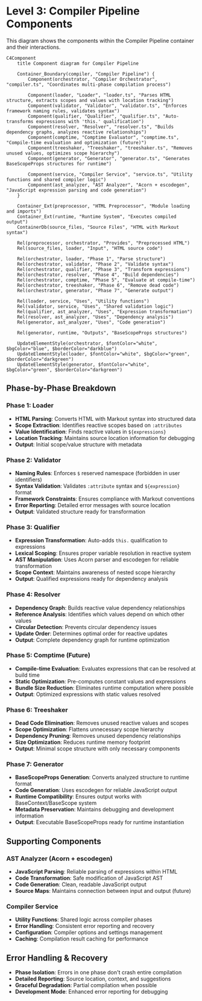 # Level 3: Compiler Pipeline Components

This diagram shows the components within the Compiler Pipeline container and their interactions.

```mermaid
C4Component
    title Component diagram for Compiler Pipeline

    Container_Boundary(compiler, "Compiler Pipeline") {
        Component(orchestrator, "Compiler Orchestrator", "compiler.ts", "Coordinates multi-phase compilation process")
        
        Component(loader, "Loader", "loader.ts", "Parses HTML structure, extracts scopes and values with location tracking")
        Component(validator, "Validator", "validator.ts", "Enforces framework naming rules, validates syntax")
        Component(qualifier, "Qualifier", "qualifier.ts", "Auto-transforms expressions with 'this.' qualification")
        Component(resolver, "Resolver", "resolver.ts", "Builds dependency graphs, analyzes reactive relationships")
        Component(comptime, "Comptime Evaluator", "comptime.ts", "Compile-time evaluation and optimization (future)")
        Component(treeshaker, "Treeshaker", "treeshaker.ts", "Removes unused values, optimizes scope hierarchy")
        Component(generator, "Generator", "generator.ts", "Generates BaseScopeProps structures for runtime")
        
        Component(service, "Compiler Service", "service.ts", "Utility functions and shared compiler logic")
        Component(ast_analyzer, "AST Analyzer", "Acorn + escodegen", "JavaScript expression parsing and code generation")
    }

    Container_Ext(preprocessor, "HTML Preprocessor", "Module loading and imports")
    Container_Ext(runtime, "Runtime System", "Executes compiled output")
    ContainerDb(source_files, "Source Files", "HTML with Markout syntax")

    Rel(preprocessor, orchestrator, "Provides", "Preprocessed HTML")
    Rel(source_files, loader, "Input", "HTML source code")
    
    Rel(orchestrator, loader, "Phase 1", "Parse structure")
    Rel(orchestrator, validator, "Phase 2", "Validate syntax")
    Rel(orchestrator, qualifier, "Phase 3", "Transform expressions")
    Rel(orchestrator, resolver, "Phase 4", "Build dependencies")
    Rel(orchestrator, comptime, "Phase 5", "Evaluate at compile-time")
    Rel(orchestrator, treeshaker, "Phase 6", "Remove dead code")
    Rel(orchestrator, generator, "Phase 7", "Generate output")
    
    Rel(loader, service, "Uses", "Utility functions")
    Rel(validator, service, "Uses", "Shared validation logic")
    Rel(qualifier, ast_analyzer, "Uses", "Expression transformation")
    Rel(resolver, ast_analyzer, "Uses", "Dependency analysis")
    Rel(generator, ast_analyzer, "Uses", "Code generation")
    
    Rel(generator, runtime, "Outputs", "BaseScopeProps structures")

    UpdateElementStyle(orchestrator, $fontColor="white", $bgColor="blue", $borderColor="darkblue")
    UpdateElementStyle(loader, $fontColor="white", $bgColor="green", $borderColor="darkgreen")
    UpdateElementStyle(generator, $fontColor="white", $bgColor="green", $borderColor="darkgreen")
```

## Phase-by-Phase Breakdown

### Phase 1: Loader
- **HTML Parsing**: Converts HTML with Markout syntax into structured data
- **Scope Extraction**: Identifies reactive scopes based on `:attributes`
- **Value Identification**: Finds reactive values in `${expressions}`
- **Location Tracking**: Maintains source location information for debugging
- **Output**: Initial scope/value structure with metadata

### Phase 2: Validator  
- **Naming Rules**: Enforces `$` reserved namespace (forbidden in user identifiers)
- **Syntax Validation**: Validates `:attribute` syntax and `${expression}` format
- **Framework Constraints**: Ensures compliance with Markout conventions
- **Error Reporting**: Detailed error messages with source location
- **Output**: Validated structure ready for transformation

### Phase 3: Qualifier
- **Expression Transformation**: Auto-adds `this.` qualification to expressions
- **Lexical Scoping**: Ensures proper variable resolution in reactive system
- **AST Manipulation**: Uses Acorn parser and escodegen for reliable transformation
- **Scope Context**: Maintains awareness of nested scope hierarchy
- **Output**: Qualified expressions ready for dependency analysis

### Phase 4: Resolver
- **Dependency Graph**: Builds reactive value dependency relationships
- **Reference Analysis**: Identifies which values depend on which other values  
- **Circular Detection**: Prevents circular dependency issues
- **Update Order**: Determines optimal order for reactive updates
- **Output**: Complete dependency graph for runtime optimization

### Phase 5: Comptime (Future)
- **Compile-time Evaluation**: Evaluates expressions that can be resolved at build time
- **Static Optimization**: Pre-computes constant values and expressions
- **Bundle Size Reduction**: Eliminates runtime computation where possible
- **Output**: Optimized expressions with static values resolved

### Phase 6: Treeshaker
- **Dead Code Elimination**: Removes unused reactive values and scopes
- **Scope Optimization**: Flattens unnecessary scope hierarchy
- **Dependency Pruning**: Removes unused dependency relationships
- **Size Optimization**: Reduces runtime memory footprint
- **Output**: Minimal scope structure with only necessary components

### Phase 7: Generator
- **BaseScopeProps Generation**: Converts analyzed structure to runtime format
- **Code Generation**: Uses escodegen for reliable JavaScript output
- **Runtime Compatibility**: Ensures output works with BaseContext/BaseScope system
- **Metadata Preservation**: Maintains debugging and development information
- **Output**: Executable BaseScopeProps ready for runtime instantiation

## Supporting Components

### AST Analyzer (Acorn + escodegen)
- **JavaScript Parsing**: Reliable parsing of expressions within HTML
- **Code Transformation**: Safe modification of JavaScript AST
- **Code Generation**: Clean, readable JavaScript output
- **Source Maps**: Maintains connection between input and output (future)

### Compiler Service
- **Utility Functions**: Shared logic across compiler phases
- **Error Handling**: Consistent error reporting and recovery
- **Configuration**: Compiler options and settings management
- **Caching**: Compilation result caching for performance

## Error Handling & Recovery

- **Phase Isolation**: Errors in one phase don't crash entire compilation
- **Detailed Reporting**: Source location, context, and suggestions
- **Graceful Degradation**: Partial compilation when possible
- **Development Mode**: Enhanced error reporting for debugging
